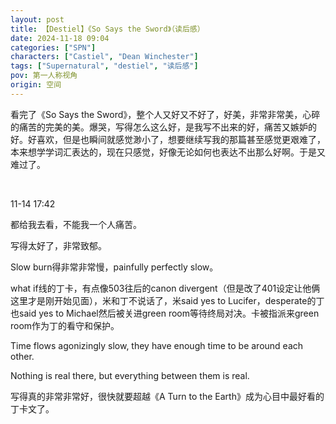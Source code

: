 ```yaml
---
layout: post
title: 【Destiel】《So Says the Sword》（读后感）
date: 2024-11-18 09:04
categories: ["SPN"]
characters: ["Castiel", "Dean Winchester"]
tags: ["Supernatural", "destiel", "读后感"]
pov: 第一人称视角
origin: 空间
---
```


看完了《So Says the Sword》，整个人又好又不好了，好美，非常非常美，心碎的痛苦的完美的美。爆哭，写得怎么这么好，是我写不出来的好，痛苦又嫉妒的好。好喜欢，但是也瞬间就感觉渺小了，想要继续写我的那篇甚至感觉更艰难了，本来想学学词汇表达的，现在只感觉，好像无论如何也表达不出那么好啊。于是又难过了。

<br>

11-14 17:42

都给我去看，不能我一个人痛苦。

写得太好了，非常致郁。

Slow burn得非常非常慢，painfully perfectly slow。

what if线的丁卡，有点像503往后的canon divergent（但是改了401设定让他俩这里才是刚开始见面），米和丁不说话了，米said yes to Lucifer，desperate的丁也said yes to Michael然后被关进green room等待终局对决。卡被指派来green room作为丁的看守和保护。

Time flows agonizingly slow, they have enough time to be around each other.

Nothing is real there, but everything between them is real.

写得真的非常非常好，很快就要超越《A Turn to the Earth》成为心目中最好看的丁卡文了。
